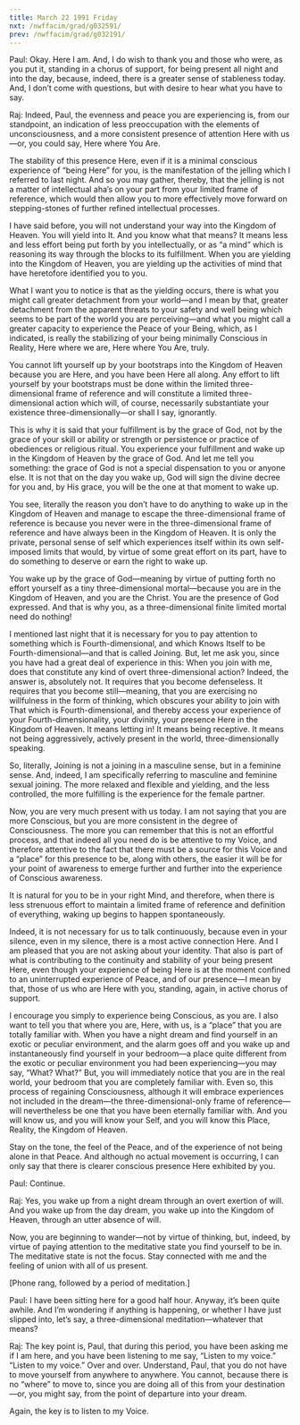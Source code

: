 ```yaml
---
title: March 22 1991 Friday 
nxt: /nwffacim/grad/g032591/
prev: /nwffacim/grad/g032191/
---
```


Paul: Okay. Here I am. And, I do wish to thank you and those who were,
as you put it, standing in a chorus of support, for being present all
night and into the day, because, indeed, there is a greater sense of
stableness today. And, I don’t come with questions, but with desire to
hear what you have to say.

Raj: Indeed, Paul, the evenness and peace you are experiencing is, from
our standpoint, an indication of less preoccupation with the elements of
unconsciousness, and a more consistent presence of attention Here with
us—or, you could say, Here where You Are.

The stability of this presence Here, even if it is a minimal conscious
experience of “being Here” for you, is the manifestation of the jelling
which I referred to last night. And so you may gather, thereby, that the
jelling is not a matter of intellectual aha’s on your part from your
limited frame of reference, which would then allow you to more
effectively move forward on stepping-stones of further refined
intellectual processes.

I have said before, you will not understand your way into the Kingdom of
Heaven. You will yield into It. And you know what that means? It means
less and less effort being put forth by you intellectually, or as “a
mind” which is reasoning its way through the blocks to its fulfillment.
When you are yielding into the Kingdom of Heaven, you are yielding up
the activities of mind that have heretofore identified you to you.

What I want you to notice is that as the yielding occurs, there is what
you might call greater detachment from your world—and I mean by that,
greater detachment from the apparent threats to your safety and well
being which seems to be part of the world you are perceiving—and what
you might call a greater capacity to experience the Peace of your Being,
which, as I indicated, is really the stabilizing of your being minimally
Conscious in Reality, Here where we are, Here where You Are, truly.

You cannot lift yourself up by your bootstraps into the Kingdom of
Heaven because you are Here, and you have been Here all along. Any
effort to lift yourself by your bootstraps must be done within the
limited three-dimensional frame of reference and will constitute a
limited three-dimensional action which will, of course, necessarily
substantiate your existence three-dimensionally—or shall I say,
ignorantly.

This is why it is said that your fulfillment is by the grace of God, not
by the grace of your skill or ability or strength or persistence or
practice of obediences or religious ritual. You experience your
fulfillment and wake up in the Kingdom of Heaven by the grace of God.
And let me tell you something: the grace of God is not a special
dispensation to you or anyone else. It is not that on the day you wake
up, God will sign the divine decree for you and, by His grace, you will
be the one at that moment to wake up.

You see, literally the reason you don’t have to do anything to wake up
in the Kingdom of Heaven and manage to escape the three-dimensional
frame of reference is because you never were in the three-dimensional
frame of reference and have always been in the Kingdom of Heaven. It is
only the private, personal sense of self which experiences itself within
its own self-imposed limits that would, by virtue of some great effort
on its part, have to do something to deserve or earn the right to wake
up.

You wake up by the grace of God—meaning by virtue of putting forth no
effort yourself as a tiny three-dimensional mortal—because you are in
the Kingdom of Heaven, and you are the Christ. You are the presence of
God expressed. And that is why you, as a three-dimensional finite
limited mortal need do nothing!

I mentioned last night that it is necessary for you to pay attention to
something which is Fourth-dimensional, and which Knows Itself to be
Fourth-dimensional—and that is called Joining. But, let me ask you,
since you have had a great deal of experience in this: When you join
with me, does that constitute any kind of overt three-dimensional
action? Indeed, the answer is, absolutely not. It requires that you
become defenseless. It requires that you become still—meaning, that you
are exercising no willfulness in the form of thinking, which obscures
your ability to join with That which is Fourth-dimensional, and thereby
access your experience of your Fourth-dimensionality, your divinity,
your presence Here in the Kingdom of Heaven. It means letting in! It
means being receptive. It means not being aggressively, actively present
in the world, three-dimensionally speaking.

So, literally, Joining is not a joining in a masculine sense, but in a
feminine sense. And, indeed, I am specifically referring to masculine
and feminine sexual joining. The more relaxed and flexible and yielding,
and the less controlled, the more fulfilling is the experience for the
female partner.

Now, you are very much present with us today. I am not saying that you
are more Conscious, but you are more consistent in the degree of
Consciousness. The more you can remember that this is not an effortful
process, and that indeed all you need do is be attentive to my Voice,
and therefore attentive to the fact that there must be a source for this
Voice and a “place” for this presence to be, along with others, the
easier it will be for your point of awareness to emerge further and
further into the experience of Conscious awareness.

It is natural for you to be in your right Mind, and therefore, when
there is less strenuous effort to maintain a limited frame of reference
and definition of everything, waking up begins to happen spontaneously.

Indeed, it is not necessary for us to talk continuously, because even in
your silence, even in my silence, there is a most active connection
Here. And I am pleased that you are not asking about your identity. That
also is part of what is contributing to the continuity and stability of
your being present Here, even though your experience of being Here is at
the moment confined to an uninterrupted experience of Peace, and of our
presence—I mean by that, those of us who are Here with you, standing,
again, in active chorus of support.

I encourage you simply to experience being Conscious, as you are. I also
want to tell you that where you are, Here, with us, is a “place” that
you are totally familiar with. When you have a night dream and find
yourself in an exotic or peculiar environment, and the alarm goes off
and you wake up and instantaneously find yourself in your bedroom—a
place quite different from the exotic or peculiar environment you had
been experiencing—you may say, “What? What?” But, you will immediately
notice that you are in the real world, your bedroom that you are
completely familiar with. Even so, this process of regaining
Consciousness, although it will embrace experiences not included in the
dream—the three-dimensional-only frame of reference—will nevertheless be
one that you have been eternally familiar with. And you will know us,
and you will know your Self, and you will know this Place, Reality, the
Kingdom of Heaven.

Stay on the tone, the feel of the Peace, and of the experience of not
being alone in that Peace. And although no actual movement is occurring,
I can only say that there is clearer conscious presence Here exhibited
by you.

Paul: Continue.

Raj: Yes, you wake up from a night dream through an overt exertion of
will. And you wake up from the day dream, you wake up into the Kingdom
of Heaven, through an utter absence of will.

Now, you are beginning to wander—not by virtue of thinking, but, indeed,
by virtue of paying attention to the meditative state you find yourself
to be in. The meditative state is not the focus. Stay connected with me
and the feeling of union with all of us present.

\[Phone rang, followed by a period of meditation.\]

Paul: I have been sitting here for a good half hour. Anyway, it’s been
quite awhile. And I’m wondering if anything is happening, or whether I
have just slipped into, let’s say, a three-dimensional
meditation—whatever that means?

Raj: The key point is, Paul, that during this period, you have been
asking me if I am here, and you have been listening to me say, “Listen
to my voice.” “Listen to my voice.” Over and over. Understand, Paul,
that you do not have to move yourself from anywhere to anywhere. You
cannot, because there is no “where” to move to, since you are doing all
of this from your destination—or, you might say, from the point of
departure into your dream.

Again, the key is to listen to my Voice.
